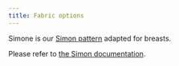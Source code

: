 ```yaml
---
title: Fabric options
---
```


<Note>

Simone is our [Simon pattern](/designs/simon/) adapted for breasts.

Please refer to [the Simon documentation](/docs/patterns/simon/).

</Note>
